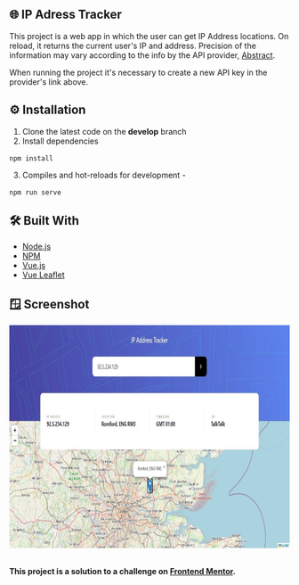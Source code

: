 ## 🌐 IP Adress Tracker

This project is a web app in which the user can get IP Address locations.
On reload, it returns the current user's IP and address.
Precision of the information may vary according to the info by the API provider, [Abstract](https://www.abstractapi.com/).

When running the project it's necessary to create a new API key in the provider's link above.

## ⚙️ Installation

1. Clone the latest code on the **develop** branch
2. Install dependencies
```
npm install
```
3. Compiles and hot-reloads for development - 
```
npm run serve
```

## 🛠️ Built With

- [Node.js](https://nodejs.org/en/download/)
- [NPM](https://www.npmjs.com/)
- [Vue.js](https://vuejs.org/)
- [Vue Leaflet](https://vue2-leaflet.netlify.app/)

## 🪟 Screenshot
<img src="./img/ip_tracker_done.jpg" height="400">

##
#### This project is a solution to a challenge on [Frontend Mentor](https://www.frontendmentor.io/challenges/ip-address-tracker-I8-0yYAH0).
